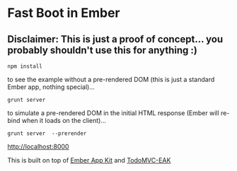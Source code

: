# Fast Boot in Ember

## Disclaimer: This is just a proof of concept... you probably shouldn't use this for anything :)

```
npm install
```

to see the example without a pre-rendered DOM (this is just a standard Ember app, nothing special)...
```
grunt server
```

to simulate a pre-rendered DOM in the initial HTML response (Ember will re-bind when it loads on the client)...
```
grunt server  --prerender
```

[http://localhost:8000](http://localhost:8000)

This is built on top of [Ember App Kit](http://iamstef.net/ember-app-kit/) and [TodoMVC-EAK](https://github.com/neojp/TodoMVC-EAK)